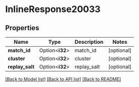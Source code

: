 # InlineResponse20033

## Properties

Name | Type | Description | Notes
------------ | ------------- | ------------- | -------------
**match_id** | Option<**i32**> | match_id | [optional]
**cluster** | Option<**i32**> | cluster | [optional]
**replay_salt** | Option<**i32**> | replay_salt | [optional]

[[Back to Model list]](../README.md#documentation-for-models) [[Back to API list]](../README.md#documentation-for-api-endpoints) [[Back to README]](../README.md)


